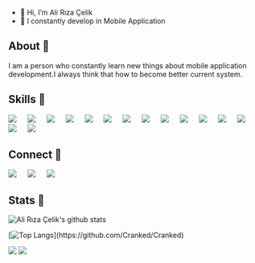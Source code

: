 - 👋 Hi, I’m Ali Rıza Çelik
- 👀 I constantly develop in Mobile Application
## About 👋
I am a person who constantly learn new things about mobile application development.I always think that how to become better  current system.
## Skills 🚀 
[![](https://img.shields.io/badge/Android-3DDC84?style=for-the-badge&logo=android&logoColor=white)](#) &emsp;
[![](https://img.shields.io/badge/Kotlin-0095D5?&style=for-the-badge&logo=kotlin&logoColor=white)](#) &emsp;
[![](https://img.shields.io/badge/Java-ED8B00?style=for-the-badge&logo=java&logoColor=white)](#) &emsp;
[![](https://img.shields.io/badge/Linux-00000F?style=for-the-badge&logo=linux&logoColor=white)](#) &emsp;
[![](https://img.shields.io/badge/Git-f02913?style=for-the-badge&logo=git&logoColor=white)](#) &emsp;
[![](https://img.shields.io/badge/MySQL-00000F?style=for-the-badge&logo=mysql&logoColor=white)](#) &emsp;
[![](https://img.shields.io/badge/PostgreSQL-316192?style=for-the-badge&logo=postgresql&logoColor=white)](#) &emsp;
[![](https://img.shields.io/badge/SQLite-07405E?style=for-the-badge&logo=sqlite&logoColor=white)](#) &emsp;
[![](https://img.shields.io/badge/Google_Play-414141?style=for-the-badge&logo=google-play&logoColor=white)](#) &emsp;
[![](https://img.shields.io/badge/App_Store-0D96F6?style=for-the-badge&logo=app-store&logoColor=white)](#) &emsp;
[![](https://img.shields.io/badge/iOS-000000?style=for-the-badge&logo=ios&logoColor=white)](#) &emsp;
[![](https://img.shields.io/badge/OpenCV-a5eb60?style=for-the-badge&logo=opencv_python&logoColor=white)](#) &emsp;
[![](https://img.shields.io/badge/Python-3776AB?style=for-the-badge&logo=python&logoColor=white)](#) &emsp;
[![](https://img.shields.io/badge/Markdown-494d4c?style=for-the-badge&logo=markdown&logoColor=white)](#) &emsp;
[![](https://img.shields.io/badge/Spring-6DB33F?style=for-the-badge&logo=spring&logoColor=white)](#) &emsp;


## Connect 🤝
[![](https://img.shields.io/badge/LinkedIn-0077B5?style=for-the-badge&logo=linkedin&logoColor=white)](https://www.linkedin.com/in/ali-r%C4%B1za-%C3%A7elik-b55b13a6/) &emsp;
[![](https://img.shields.io/badge/Microsoft_Outlook-0078D4?style=for-the-badge&logo=microsoft-outlook&logoColor=white)](mailto:riza-celik@outlook.com) &emsp;
[![](https://img.shields.io/badge/Gmail-D14836?style=for-the-badge&logo=gmail&logoColor=white)](mailto:aliriza4153@gmail.com) &emsp;
## Stats 🧠
![Ali Rıza Çelik's github stats](https://github-readme-stats.vercel.app/api?username=Cranked&count_private=true&show_icons=true&hide=contribs&theme=gruvbox)

[![Top Langs](https://github-readme-stats.vercel.app/api/top-langs/?username=Cranked&exclude_repo=fruit360,data-extraction,data-science,avacado-prices,diabete-disease-analysis,cereal-prices-analysis,)](https://github.com/Cranked/Cranked)

![](https://komarev.com/ghpvc/?username=Cranked&color=red)
[![](https://img.shields.io/badge/Made%20with-Markdown-1f425f.svg)](#) &emsp;




